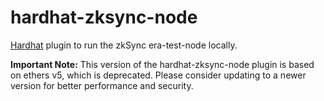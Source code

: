 # hardhat-zksync-node

[Hardhat](https://hardhat.org/) plugin to run the zkSync era-test-node locally.


**Important Note:** This version of the hardhat-zksync-node plugin is based on ethers v5, which is deprecated. Please consider updating to a newer version for better performance and security.